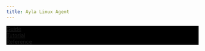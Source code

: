 ```yaml
---
title: Ayla Linux Agent
---
```


<div class="row">
<div class="col-md-4 text-center book-tile" style="background: black;">
<a href="/devices/ayla-linux-agent/guide">Guide</a>
</div>
<div class="col-md-4 text-center book-tile" style="background: black;">
<a href="/devices/ayla-linux-agent/tutorial">Tutorial</a>
</div>
<div class="col-md-4 text-center book-tile" style="background: black;">
<a href="/devices/ayla-linux-agent/reference">Reference</a>
</div>
</div>
